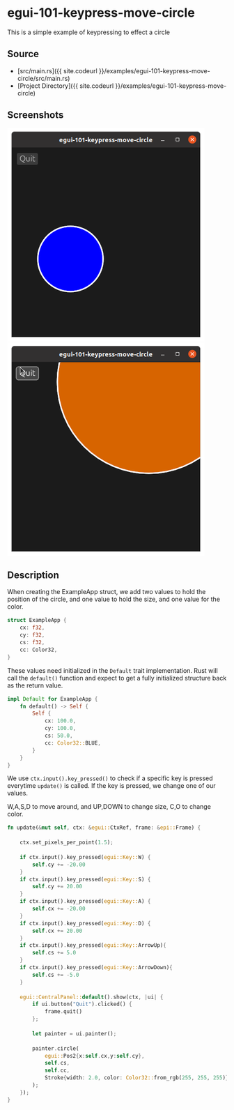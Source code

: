 
# egui-101-keypress-move-circle

This is a simple example of keypressing to effect a circle

## Source
- [src/main.rs]({{ site.codeurl }}/examples/egui-101-keypress-move-circle/src/main.rs)
- [Project Directory]({{ site.codeurl }}/examples/egui-101-keypress-move-circle)


## Screenshots
![screenshot](screen1.png)
![screenshot](screen2.png)


## Description

When creating the ExampleApp struct, we add two values to hold the position of the circle, and one value to hold the size, and one value for the color. 

```rust
struct ExampleApp {
    cx: f32,
    cy: f32,
    cs: f32,
    cc: Color32,
}
```

These values need initialized in the `Default` trait implementation. Rust will call the `default()` function and expect to get a fully initialized structure back as the return value.

```rust
impl Default for ExampleApp {
    fn default() -> Self {
        Self {
            cx: 100.0,
            cy: 100.0,
            cs: 50.0,
            cc: Color32::BLUE,
        }
    }
}
```

We use `ctx.input().key_pressed()` to check if a specific key is pressed everytime `update()` is called. If the key is pressed, we change one of our values. 

W,A,S,D to move around, and UP,DOWN to change size, C,O to change color.

```rust
fn update(&mut self, ctx: &egui::CtxRef, frame: &epi::Frame) {
    
    ctx.set_pixels_per_point(1.5);

    if ctx.input().key_pressed(egui::Key::W) {
        self.cy += -20.00
    }
    if ctx.input().key_pressed(egui::Key::S) {
        self.cy += 20.00
    }
    if ctx.input().key_pressed(egui::Key::A) {
        self.cx += -20.00
    }
    if ctx.input().key_pressed(egui::Key::D) {
        self.cx += 20.00
    }
    if ctx.input().key_pressed(egui::Key::ArrowUp){
        self.cs += 5.0
    }
    if ctx.input().key_pressed(egui::Key::ArrowDown){
        self.cs += -5.0
    }

    egui::CentralPanel::default().show(ctx, |ui| {
        if ui.button("Quit").clicked() {
            frame.quit()
        };

        let painter = ui.painter();

        painter.circle(
            egui::Pos2{x:self.cx,y:self.cy}, 
            self.cs, 
            self.cc, 
            Stroke{width: 2.0, color: Color32::from_rgb(255, 255, 255)}
        );
    });
}
```



